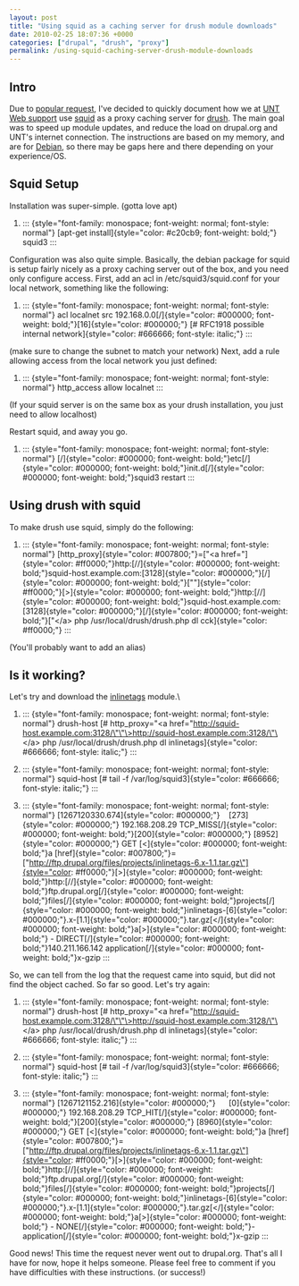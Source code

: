 ```yaml
---
layout: post
title: "Using squid as a caching server for drush module downloads"
date: 2010-02-25 18:07:36 +0000
categories: ["drupal", "drush", "proxy"]
permalink: /using-squid-caching-server-drush-module-downloads
---
```




Intro
-----

Due to [popular request](http://drupal.org/node/698104#comment-2645318),
I\'ve decided to quickly document how we at [UNT Web
support](https://webadmin.unt.edu) use
[squid](http://www.squid-cache.org/) as a proxy caching server for
[drush](http://drupal.org/project/drush). The main goal was to speed up
module updates, and reduce the load on drupal.org and UNT\'s internet
connection. The instructions are based on my memory, and are for
[Debian](http://debian.org), so there may be gaps here and there
depending on your experience/OS.

Squid Setup
-----------

Installation was super-simple. (gotta love apt)



1.  ::: {style="font-family: monospace; font-weight: normal; font-style: normal"}
    [apt-get install]{style="color: #c20cb9; font-weight: bold;"} squid3
    :::



Configuration was also quite simple. Basically, the debian package for
squid is setup fairly nicely as a proxy caching server out of the box,
and you need only configure access. First, add an acl in
/etc/squid3/squid.conf for your local network, something like the
following:



1.  ::: {style="font-family: monospace; font-weight: normal; font-style: normal"}
    acl localnet src
    192.168.0.0[/]{style="color: #000000; font-weight: bold;"}[16]{style="color: #000000;"}
    [\# RFC1918 possible internal
    network]{style="color: #666666; font-style: italic;"}
    :::



(make sure to change the subnet to match your network) Next, add a rule
allowing access from the local network you just defined:



1.  ::: {style="font-family: monospace; font-weight: normal; font-style: normal"}
    http\_access allow localnet
    :::



(If your squid server is on the same box as your drush installation, you
just need to allow localhost)

Restart squid, and away you go.



1.  ::: {style="font-family: monospace; font-weight: normal; font-style: normal"}
    [/]{style="color: #000000; font-weight: bold;"}etc[/]{style="color: #000000; font-weight: bold;"}init.d[/]{style="color: #000000; font-weight: bold;"}squid3
    restart
    :::



Using drush with squid
----------------------

To make drush use squid, simply do the following:



1.  ::: {style="font-family: monospace; font-weight: normal; font-style: normal"}
    [http\_proxy]{style="color: #007800;"}=[\"\<a
    href=\"]{style="color: #ff0000;"}http:[//]{style="color: #000000; font-weight: bold;"}squid-host.example.com:[3128]{style="color: #000000;"}[/]{style="color: #000000; font-weight: bold;"}[\"\"]{style="color: #ff0000;"}[\>]{style="color: #000000; font-weight: bold;"}http:[//]{style="color: #000000; font-weight: bold;"}squid-host.example.com:[3128]{style="color: #000000;"}[/]{style="color: #000000; font-weight: bold;"}[\"\</a\>
    php /usr/local/drush/drush.php dl cck]{style="color: #ff0000;"}
    :::



(You\'ll probably want to add an alias)

Is it working?
--------------

Let\'s try and download the
[inlinetags](http://drupal.org/project/inlinetags) module.\



1.  ::: {style="font-family: monospace; font-weight: normal; font-style: normal"}
    drush-host [\# http\_proxy=\"\<a
    href=\"http://squid-host.example.com:3128/\"\"\>http://squid-host.example.com:3128/\"\</a\>
    php /usr/local/drush/drush.php dl
    inlinetags]{style="color: #666666; font-style: italic;"}
    :::

2.  ::: {style="font-family: monospace; font-weight: normal; font-style: normal"}
    squid-host [\# tail -f
    /var/log/squid3]{style="color: #666666; font-style: italic;"}
    :::

3.  ::: {style="font-family: monospace; font-weight: normal; font-style: normal"}
    [1267120330.674]{style="color: #000000;"}  
     [273]{style="color: #000000;"} 192.168.208.29
    TCP\_MISS[/]{style="color: #000000; font-weight: bold;"}[200]{style="color: #000000;"}
    [8952]{style="color: #000000;"} GET
    [\<]{style="color: #000000; font-weight: bold;"}a
    [href]{style="color: #007800;"}=[\"http://ftp.drupal.org/files/projects/inlinetags-6.x-1.1.tar.gz\"]{style="color: #ff0000;"}[\>]{style="color: #000000; font-weight: bold;"}http:[//]{style="color: #000000; font-weight: bold;"}ftp.drupal.org[/]{style="color: #000000; font-weight: bold;"}files[/]{style="color: #000000; font-weight: bold;"}projects[/]{style="color: #000000; font-weight: bold;"}inlinetags-[6]{style="color: #000000;"}.x-[1.1]{style="color: #000000;"}.tar.gz[\</]{style="color: #000000; font-weight: bold;"}a[\>]{style="color: #000000; font-weight: bold;"} -
    DIRECT[/]{style="color: #000000; font-weight: bold;"}140.211.166.142
    application[/]{style="color: #000000; font-weight: bold;"}x-gzip
    :::



So, we can tell from the log that the request came into squid, but did
not find the object cached. So far so good. Let\'s try again:



1.  ::: {style="font-family: monospace; font-weight: normal; font-style: normal"}
    drush-host [\# http\_proxy=\"\<a
    href=\"http://squid-host.example.com:3128/\"\"\>http://squid-host.example.com:3128/\"\</a\>
    php /usr/local/drush/drush.php dl
    inlinetags]{style="color: #666666; font-style: italic;"}
    :::

2.  ::: {style="font-family: monospace; font-weight: normal; font-style: normal"}
    squid-host [\# tail -f
    /var/log/squid3]{style="color: #666666; font-style: italic;"}
    :::

3.  ::: {style="font-family: monospace; font-weight: normal; font-style: normal"}
    [1267121152.216]{style="color: #000000;"}    
     [0]{style="color: #000000;"} 192.168.208.29
    TCP\_HIT[/]{style="color: #000000; font-weight: bold;"}[200]{style="color: #000000;"}
    [8960]{style="color: #000000;"} GET
    [\<]{style="color: #000000; font-weight: bold;"}a
    [href]{style="color: #007800;"}=[\"http://ftp.drupal.org/files/projects/inlinetags-6.x-1.1.tar.gz\"]{style="color: #ff0000;"}[\>]{style="color: #000000; font-weight: bold;"}http:[//]{style="color: #000000; font-weight: bold;"}ftp.drupal.org[/]{style="color: #000000; font-weight: bold;"}files[/]{style="color: #000000; font-weight: bold;"}projects[/]{style="color: #000000; font-weight: bold;"}inlinetags-[6]{style="color: #000000;"}.x-[1.1]{style="color: #000000;"}.tar.gz[\</]{style="color: #000000; font-weight: bold;"}a[\>]{style="color: #000000; font-weight: bold;"} -
    NONE[/]{style="color: #000000; font-weight: bold;"}-
    application[/]{style="color: #000000; font-weight: bold;"}x-gzip
    :::



Good news! This time the request never went out to drupal.org. That\'s
all I have for now, hope it helps someone. Please feel free to comment
if you have difficulties with these instructions. (or success!)




